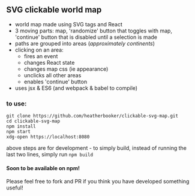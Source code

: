 ## SVG clickable world map

- world map made using SVG tags and React
- 3 moving parts: map, 'randomize' button that toggles with map, 'continue' button that is disabled until a selection is made
- paths are grouped into areas (_approximately continents_)
- clicking on an area:
  - fires an event
  - changes React state
  - changes map css (ie appearance)
  - unclicks all other areas
  - enables 'continue' button
- uses jsx & ES6 (and webpack & babel to compile)

### to use:
```
git clone https://github.com/heatherbooker/clickable-svg-map.git
cd clickable-svg-map
npm install
npm start
xdg-open https://localhost:8080
```
above steps are for development - to simply build, instead of running the last two lines, simply run `npm build`

#### Soon to be available on npm!

Please feel free to fork and PR if you think you have developed something useful!
